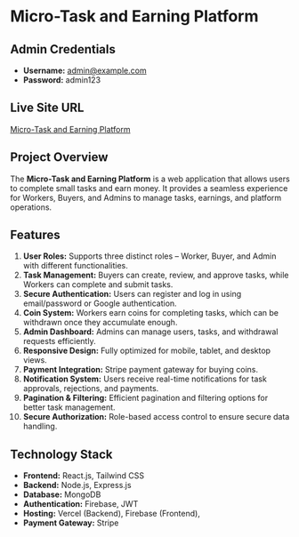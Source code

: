 # Micro-Task and Earning Platform

## Admin Credentials
- **Username:** admin@example.com
- **Password:** admin123

## Live Site URL
[Micro-Task and Earning Platform](https://your-live-site-url.com)

## Project Overview
The **Micro-Task and Earning Platform** is a web application that allows users to complete small tasks and earn money. It provides a seamless experience for Workers, Buyers, and Admins to manage tasks, earnings, and platform operations.

## Features
1. **User Roles:** Supports three distinct roles – Worker, Buyer, and Admin with different functionalities.
2. **Task Management:** Buyers can create, review, and approve tasks, while Workers can complete and submit tasks.
3. **Secure Authentication:** Users can register and log in using email/password or Google authentication.
4. **Coin System:** Workers earn coins for completing tasks, which can be withdrawn once they accumulate enough.
5. **Admin Dashboard:** Admins can manage users, tasks, and withdrawal requests efficiently.
6. **Responsive Design:** Fully optimized for mobile, tablet, and desktop views.
7. **Payment Integration:** Stripe payment gateway for buying coins.
8. **Notification System:** Users receive real-time notifications for task approvals, rejections, and payments.
9. **Pagination & Filtering:** Efficient pagination and filtering options for better task management.
10. **Secure Authorization:** Role-based access control to ensure secure data handling.

## Technology Stack
- **Frontend:** React.js, Tailwind CSS
- **Backend:** Node.js, Express.js
- **Database:** MongoDB
- **Authentication:** Firebase, JWT
- **Hosting:** Vercel (Backend), Firebase (Frontend),
- **Payment Gateway:** Stripe


